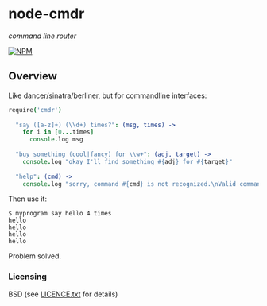 # node-cmdr

*command line router*

[![NPM](https://nodei.co/npm/cmdr.png?downloads=true&stars=true)](https://nodei.co/npm/cmdr/)


## Overview

Like dancer/sinatra/berliner, but for commandline interfaces:

``` coffeescript
require('cmdr')
  
  "say ([a-z]+) (\\d+) times?": (msg, times) ->
    for i in [0...times]
      console.log msg
  
  "buy something (cool|fancy) for \\w+": (adj, target) ->
    console.log "okay I'll find something #{adj} for #{target}"
    
  "help": (cmd) ->
    console.log "sorry, command #{cmd} is not recognized.\nValid commands are: ..."
```

 Then use it:

 
```
$ myprogram say hello 4 times
hello
hello
hello
hello
```

Problem solved. 


### Licensing

  BSD (see [LICENCE.txt](https://github.com/daizoru/node-cmdr/blob/master/LICENCE.txt) for details)

```
